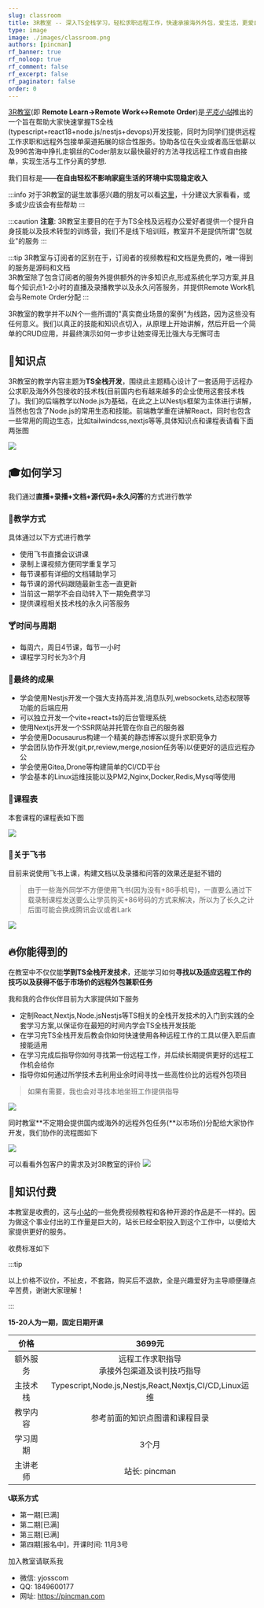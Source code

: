 ```yaml
---
slug: classroom
title: 3R教室 -- 深入TS全栈学习，轻松求职远程工作，快速承接海外外包，爱生活，更爱自由!
type: image
image: ./images/classroom.png
authors: [pincman]
rf_banner: true
rf_noloop: true
rf_comment: false
rf_excerpt: false
rf_paginator: false
order: 0
---
```


[site]:  https://pincman.com
[classroom]: /classroom
[story]: /story
[subscriber]:  /about#订阅者
[react18-course]: /docs/courses/react18-practise
[nestjs-course]: /docs/courses/nestjs-practise/

[3R教室][classroom](即 **Remote Learn->Remote Work<->Remote Order**)是[*平克小站*][site]推出的一个旨在帮助大家快速掌握TS全栈(typescript+react18+node.js/nestjs+devops)开发技能，同时为同学们提供远程工作求职和远程外包接单渠道拓展的综合性服务。协助各位在失业或者高压低薪以及996苦海中挣扎走钢丝的Coder朋友以最快最好的方法寻找远程工作或自由接单，实现生活与工作分离的梦想.

我们目标是——**在自由轻松不影响家庭生活的环境中实现稳定收入**

:::info
对于3R教室的诞生故事感兴趣的朋友可以看[这里][story]，十分建议大家看看，或多或少应该会有些帮助
:::

:::caution
**注意**: 3R教室主要目的在于为TS全栈及远程办公爱好者提供一个提升自身技能以及技术转型的训练营，我们不是线下培训班，教室并不是提供所谓"包就业"的服务
:::

:::tip
3R教室与订阅者的区别在于，订阅者的视频教程和文档是免费的，唯一得到的服务是源码和文档<br />3R教室除了包含订阅者的服务外提供额外的许多知识点,形成系统化学习方案,并且每个知识点1-2小时的直播及录播教学以及永久问答服务，并提供Remote Work机会与Remote Order分配
:::

3R教室的教学并不以N个一些所谓的"真实商业场景的案例"为线路，因为这些没有任何意义。我们以真正的技能和知识点切入，从原理上开始讲解，然后开启一个简单的CRUD应用，并最终演示如何一步步让她变得无比强大与无懈可击

## 🧊知识点

3R教室的教学内容主题为**TS全栈开发**，围绕此主题精心设计了一套适用于远程办公求职及海外外包接收的技术栈(目前国内也有越来越多的企业使用这套技术栈了)。我们的后端教学以Node.js为基础，在此之上以Nestjs框架为主体进行讲解，当然也包含了Node.js的常用生态和技能。前端教学重在讲解React，同时也包含一些常用的周边生态，比如tailwindcss,nextjs等等,具体知识点和课程表请看下面两张图

![](https://img.pincman.com/media202210201615940.png)

## 🎓如何学习

我们通过**直播+录播+文档+源代码+永久问答**的方式进行教学

### 📏教学方式

具体通过以下方式进行教学

- 使用飞书直播会议讲课
- 录制上课视频方便同学重复学习
- 每节课都有详细的文档辅助学习
- 每节课的源代码跟随最新生态一直更新
- 当前这一期学不会自动转入下一期免费学习
- 提供课程相关技术栈的永久问答服务

### 🍸时间与周期

- 每周六，周日4节课，每节一小时
- 课程学习时长为3个月

### 🍍最终的成果

- 学会使用Nestjs开发一个强大支持高并发,消息队列,websockets,动态权限等功能的后端应用
- 可以独立开发一个vite+react+ts的后台管理系统
- 使用Nextjs开发一个SSR网站并托管在你自己的服务器
- 学会使用Docusaurus构建一个精美的静态博客以提升求职竞争力
- 学会团队协作开发(git,pr,review,merge,nosion任务等)以便更好的适应远程办公
- 学会使用Gitea,Drone等构建简单的CI/CD平台
- 学会基本的Linux运维技能以及PM2,Nginx,Docker,Redis,Mysql等使用

### 📝课程表

本套课程的课程表如下图

![](https://img.pincman.com/media202210171503625.png)

### 🚀关于飞书

目前来说使用飞书上课，构建文档以及录播和问答的效果还是挺不错的

> 由于一些海外同学不方便使用飞书(因为没有+86手机号)，一直要么通过下载录制课程发送要么让学员购买+86号码的方式来解决，所以为了长久之计后面可能会换成腾讯会议或者Lark

![](https://img.pincman.com/media202210192038222.png)

## 🔥你能得到的

在教室中不仅仅能**学到TS全栈开发技术**，还能学习如何**寻找以及适应远程工作的技巧以及获得不低于市场价的远程外包兼职任务**

我和我的合作伙伴目前为大家提供如下服务

-   定制React,Nextjs,Node.jsNestjs等TS相关的全栈开发技术的入门到实践的全套学习方案,以保证你在最短的时间内学会TS全栈开发技能
-   在学习完TS全栈开发后教会你如何快速使用各种远程工作的工具以便入职后直接能适用
-   在学习完成后指导你如何寻找第一份远程工作，并后续长期提供更好的远程工作机会给你
-   指导你如何通过所学技术去利用业余时间寻找一些高性价比的远程外包项目

> 如果有需要，我也会对寻找本地坐班工作提供指导

![](https://img.pincman.com/media/202210160223823.png)

同时教室**不定期会提供国内或海外的远程外包任务(**以市场价)分配给大家协作开发，我们协作的流程图如下

![](https://img.pincman.com/media202210141650562.png)

可以看看外包客户的需求及对3R教室的评价
![](https://img.pincman.com/media202210192204674.jpg)

## 🔔知识付费

本教室是收费的，这与[小站](https://pincman.com/)的一些免费视频教程和各种开源的作品是不一样的。因为做这个事业付出的工作量是巨大的，站长已经全职投入到这个工作中，以便给大家提供更好的服务。

收费标准如下

:::tip

以上价格不议价，不扯皮，不套路，购买后不退款，全是兴趣爱好为主导顺便赚点辛苦费，谢谢大家理解！

:::

**15-20人为一期，固定日期开课**

|   价格   |                         3699元                         |
| :------: | :----------------------------------------------------: |
| 额外服务 |    远程工作求职指导<br />承接外包渠道及谈判技巧指导    |
| 主技术栈 | Typescript,Node.js,Nestjs,React,Nextjs,CI/CD,Linux运维 |
| 教学内容 |             参考前面的知识点图谱和课程目录             |
| 学习周期 |                         3个月                          |
| 主讲老师 |                     站长: pincman                      |

**📞联系方式**

-   第一期[已满]
-   第二期[已满]
-   第三期[已满]
-   第四期[报名中]，开课时间: 11月3号

加入教室请联系我

- 微信: yjosscom
- QQ: 1849600177
- 网址: https://pincman.com
